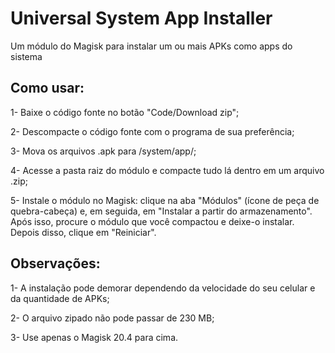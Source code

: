 # Universal System App Installer

Um módulo do Magisk para instalar um ou mais APKs como apps do sistema

## Como usar:

1- Baixe o código fonte no botão "Code/Download zip";

2- Descompacte o código fonte com o programa de sua preferência;

3- Mova os arquivos .apk para /system/app/;

4- Acesse a pasta raiz do módulo e compacte tudo lá dentro em um arquivo .zip;

5- Instale o módulo no Magisk: clique na aba "Módulos" (ícone de peça de quebra-cabeça) e, em seguida, em "Instalar a partir do armazenamento". Após isso, procure o módulo que você compactou e deixe-o instalar. Depois disso, clique em "Reiniciar".

## Observações:

1- A instalação pode demorar dependendo da velocidade do seu celular e da quantidade de APKs;

2- O arquivo zipado não pode passar de 230 MB;

3- Use apenas o Magisk 20.4 para cima.
